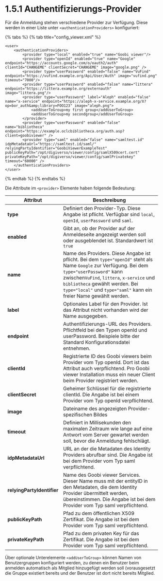 # 1.5.1 Authentifizierungs-Provider

Für die Anmeldung stehen verschiedene Provider zur Verfügung. Diese werden in einer Liste unter `<authenticationProviders>` konfiguriert:

{% tabs %}
{% tab title="config_viewer.xml" %}
```markup
<user>
    <authenticationProviders>
        <provider type="local" enabled="true" name="Goobi viewer"/>
        <provider type="openId" enabled="true" name="Google" endpoint="https://accounts.google.com/o/oauth2/auth" clientId="CHANGEME" clientSecret="CHANGEME" image="google.png" />
        <provider type="userPassword" enabled="false" name="VuFind" endpoint="https://vufind.example.org/Api/User/Auth" image="vufind.png" timeout="7000"/>
        <provider type="userPassword" enabled="false" name="littera" endpoint="https://littera.example.org/externauth" image="littera.png"/>
        <provider type="userPassword" label="Aleph" enabled="false" name="x-service" endpoint="https://aleph-x-service.example.org/X?op=bor_auth&amp;library=FOO123" image="aleph.png">
            <addUserToGroup>my first group</addUserToGroup>
            <addUserToGroup>my secondgroup</addUserToGroup>
        </provider>
        <provider type="userPassword" enabled="false" name="bibliotheca" endpoint="https://example.oclcbibliotheca.org/auth.asp?client=goobiviewer" />
        <provider type="saml" enabled="false" name="samltest.id" idpMetadataUrl="https://samltest.id/saml/" relyingPartyIdentifier="GoobiViewerExampleTest" publicKeyPath="/opt/digiverso/viewer/config/samlX509cert.cert" privateKeyPath="/opt/digiverso/viewer/config/samlPrivatekey" timeout="60000" />
    </authenticationProviders>
</user>
```
{% endtab %}
{% endtabs %}

Die Attribute im `<provider>` Elemente haben folgende Bedeutung:

| Attribut                   | Beschreibung                                                                                                                                                                                                                                                                                          |
| -------------------------- | ----------------------------------------------------------------------------------------------------------------------------------------------------------------------------------------------------------------------------------------------------------------------------------------------------- |
| **type**                   | Definiert den Provider-Typ. Diese Angabe ist pflicht. Verfügbar sind `local`, `openId`, `userPassword` und `saml`.                                                                                                                                                                                    |
| **enabled**                | Gibt an, ob der Provider auf der Anmeldeseite angezeigt werden soll oder ausgeblendet ist. Standardwert ist `true`                                                                                                                                                                                    |
| **name**                   | Name des Providers. Diese Angabe ist pflicht. Bei dem `type="openId"` steht als Name  `Google` zur Verfügung. Bei dem `type="userPassword"` kann zwischen`VuFind`, `littera`, `x-service` und `bibliotheca` gewählt werden. Bei `type="local"` und `type="saml"` kann ein freier Name gewählt werden. |
| **label**                  | Optionales Label für den Provider. Ist das Attribut nicht vorhanden wird der Name ausgegeben.                                                                                                                                                                                                         |
| **endpoint**               | Authentifizierungs-URL des Providers. Pflichtfeld bei den Typen openId und userPassword. Beispiele bitte der Standard Konfigurationsdatei entnehmen.                                                                                                                                                  |
| **clientId**               | Registrierte ID des Goobi viewers beim Provider vom Typ openId. Dort ist das Attribut auch verpflichtend. Pro Goobi viewer Installation muss ein neuer Client beim Provider registriert werden.                                                                                                       |
| **clientSecret**           | Geheimer Schlüssel für die registrierte clientId. Die Angabe ist bei einem Provider vom Typ openId verpflichtend.                                                                                                                                                                                     |
| **image**                  | Dateiname des angezeigten Provider-spezifischen Bildes                                                                                                                                                                                                                                                |
| **timeout**                | Definiert in Millisekunden den maximalen Zeitraum wie lange auf eine Antwort vom Server gewartet werden soll, bevor die Anmeldung fehlschlägt.                                                                                                                                                        |
| **idpMetadataUrl**         | URL an der die Metadaten des Identity Providers abrufbar sind. Die Angabe ist bei dem Provider vom Typ saml verpflichtend.                                                                                                                                                                            |
| **relyingPartyIdentifier** | Name des Goobi viewer Services. Dieser Name muss mit der entityID in den Metadaten, die dem Identity Provider übermittelt werden, übereinstimmen. Die Angabe ist bei dem Provider vom Typ saml verpflichtend.                                                                                         |
| **publicKeyPath**          | Pfad zu dem öffentlichen X509 Zertifikat. Die Angabe ist bei dem Provider vom Typ saml verpflichtend.                                                                                                                                                                                                 |
| **privateKeyPath**         | Pfad zu dem privaten Key für das Zertifikat. Die Angabe ist bei dem Provider vom Typ saml verpflichtend.                                                                                                                                                                                              |

Über optionale Unterelemente `<addUserToGroup>` können Namen von Benutzergruppen konfiguriert werden, zu denen ein Benutzer beim anmelden automatisch als Mitglied hinzugefügt werden soll (vorausgesetzt die Gruppe existiert bereits und der Benutzer ist dort nicht bereits Mitglied.
